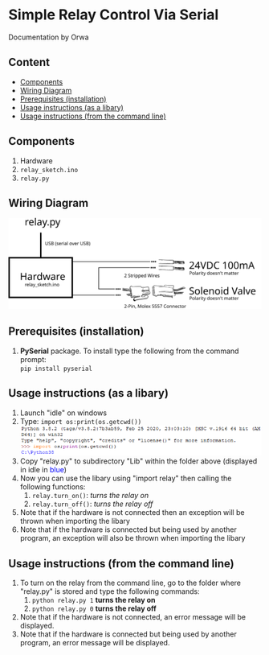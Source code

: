 # Simple Relay Control Via Serial
Documentation by Orwa

## Content
- [Components](#Components)
- [Wiring Diagram](#Wiring-Diagram)
- [Prerequisites (installation)](#prerequisites-installation)
- [Usage instructions (as a libary)](#usage-instructions-as-a-libary)
- [Usage instructions (from the command line)](#usage-instructions-from-the-command-line)

## Components
1.  Hardware
2.  `relay_sketch.ino`
3.  `relay.py`

## Wiring Diagram
![Wiring Diagram](Wiring%20Diagram.svg)

## Prerequisites (installation)
1.  **PySerial** package. To install type the following from the command prompt:  
    `pip install pyserial`

## Usage instructions (as a libary)
1.  Launch "idle" on windows
1.  Type: `import os:print(os.getcwd())`
![Python Screenshot](Python.PNG)
1.  Copy "relay.py" to subdirectory "Lib" within the folder above (displayed in idle in <span style="color:#0000FF;">blue</span>)
1.  Now you can use the libary using "import relay" then calling the following functions:
    1.   `relay.turn_on()`:  *turns the relay on*
    1.   `relay.turn_off()`: *turns the relay off*
1.  Note that if the hardware is not connected then an exception will be thrown when importing the libary
1.  Note that if the hardware is connected but being used by another program, an exception will also be thrown when importing the libary

## Usage instructions (from the command line)
1.  To turn on the relay from the command line, go to the folder where "relay.py" is stored and type the following commands:
    1.  `python relay.py 1` **turns the relay on**
    1.  `python relay.py 0` **turns the relay off**
1.  Note that if the hardware is not connected, an error message will be displayed.
1.  Note that if the hardware is connected but being used by another program, an error message will be displayed.
